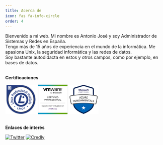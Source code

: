 ```yaml
---
title: Acerca de
icon: fas fa-info-circle
order: 4
---
```


<!-- 
> Add Markdown syntax content to file `_tabs/about.md`{: .filepath } and it will show up on this page.
{: .prompt-tip }

-->

<p>Bienvenido a mi web. Mi nombre es Antonio José y soy Administrador de Sistemas y Redes en España.
<br>
Tengo más de 15 años de experiencia en el mundo de la informática. Me apasiona Unix, la seguridad informática y las redes de datos.
<br>
Soy bastante autodidacta en estos y otros campos, como por ejemplo, en bases de datos. </p>
<br>
<b>Certificaciones</b>
<p align style="right">
<a href="https://cs.lpi.org/caf/Xamman/certification/verify/LPI000224902/ru78s9x3d2" target="_blank"><img alt="LPIC-1" src="/assets/img/lpic.png" width="100"/></a>
<a href="https://www.credly.com/badges/3cfbccf8-c514-4655-ae58-2ad09d657672/" target="_blank"><img alt="VMWare" src="/assets/img/vmware.png" width="94"/></a>
<a href="https://www.credly.com/badges/1d188caa-7573-4ae2-94f0-9777a1d2c3d3/" target="_blank"><img alt="Azure" src="/assets/img/az900.png" width="94"/></a>
</p>
<br>
<!-- <b>Tecnologias que uso</b> -->
<!--<ul>
	<li><img alt="Linux" src="https://img.shields.io/badge/Linux-FCC624?style=for-the-badge&logo=linux&logoColor=black" /></li>
	<li><img alt="RedHat" src="https://img.shields.io/badge/RedHat-D60016?style=for-the-badge&logo=redhat&logoColor=white" /></li>
	<li><img alt="KaliLinux" src="https://img.shields.io/badge/Kali%20Linux-00A9D6?style=for-the-badge&logo=kalilinux&logoColor=white" /></li>
	<li><img alt="Windows" src="https://img.shields.io/badge/Windows-0078D6?style=for-the-badge&logo=windows&logoColor=white" /></li>
	<li><img alt="Office" src="https://img.shields.io/badge/Microsoft_Office-D83B01?style=for-the-badge&logo=microsoft-office&logoColor=white" /></li>
	<li><img alt="Libreoffice" src="https://img.shields.io/badge/LibreOffice-%2318A303?style=for-the-badge&logo=LibreOffice&logoColor=white" /></li>
	<li><img alt="SQL Server" src="https://img.shields.io/badge/Microsoft_SQL_Server-CC2927?style=for-the-badge&logo=microsoft-sql-server&logoColor=white" /></li> 
	<li><img alt="Apache" src="https://img.shields.io/badge/Apache-D61900?style=for-the-badge&logo=apache&logoColor=white" /></li>
	<li><img alt="PostgreSQL" src="https://img.shields.io/badge/PostgreSQL-316192?style=for-the-badge&logo=postgresql&logoColor=white" /></li>
	<li><img alt="Oracle" src="https://img.shields.io/badge/Oracle-F80000?style=for-the-badge&logo=Oracle&logoColor=white" /></li>
	<li><img alt="Ansible" src="https://img.shields.io/badge/ansible-%231A1918.svg?style=for-the-badge&logo=ansible&logoColor=white" /></li>
	<li><img alt="Cisco" src="https://img.shields.io/badge/Cisco-4DC1E8?style=for-the-badge&logo=cisco&logoColor=white" /></li>
	<li><img alt="VMWAre" src="https://img.shields.io/badge/VMware-607078?logo=vmware&logoColor=white&style=for-the-badge" /></li>
	<li><img alt="VirtualBox" src="https://img.shields.io/badge/VirtualBox-183A61?logo=virtualbox&logoColor=white&style=for-the-badge" /></li>
	<li><img alt="Raspberry" src="https://img.shields.io/badge/Raspberry%20Pi-A22846?style=for-the-badge&logo=Raspberry%20Pi&logoColor=white" /></li>
</ul> -->
<b>Enlaces de interés</b>
<p>
<a href="https://twitter.com/_5h0ckw4v3_" target="_blank"><img alt="Twitter" src="https://img.shields.io/badge/Twitter-1DA1F2?style=for-the-badge&logo=twitter&logoColor=white" /></a>
<a href="https://www.credly.com/users/antonio-jose-moya-mellado/badges" target="_blank"><img alt="Credly" src="https://img.shields.io/badge/Credly-F56344?style=for-the-badge&logo=credly&logoColor=white" /></a>
</p>
